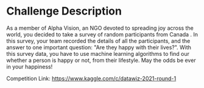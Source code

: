 # Challenge Description


As a member of Alpha Vision, an NGO devoted to spreading joy across the world, you decided to take a survey of random participants from Canada . In this survey, your team recorded the details of all the participants, and the answer to one important question: "Are they happy with their lives?". With this survey data, you have to use machine learning algorithms to find our whether a person is happy or not, from their lifestyle.
May the odds be ever in your happiness!


Competition Link: https://www.kaggle.com/c/datawiz-2021-round-1
